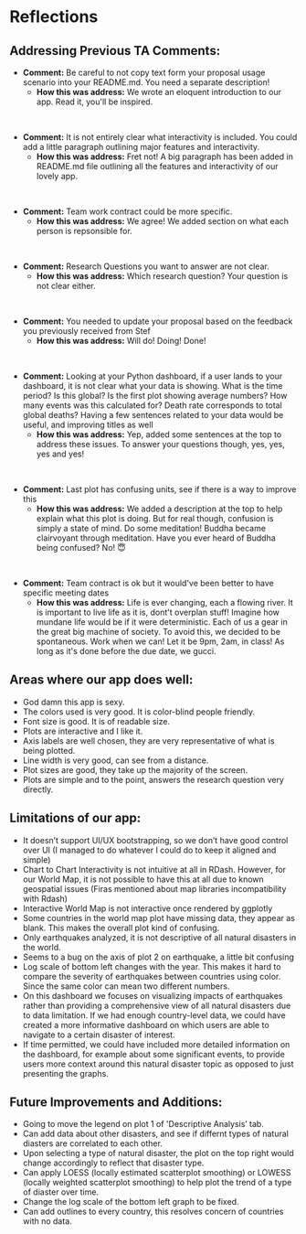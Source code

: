 # Reflections

## Addressing Previous TA Comments:

- **Comment:** Be careful to not copy text form your proposal usage scenario into your README.md. You need a separate description!
  - **How this was address:** We wrote an eloquent introduction to our app. Read it, you'll be inspired.
<br>

- **Comment:** It is not entirely clear what interactivity is included. You could add a little paragraph outlining major features and interactivity.
  - **How this was address:** Fret not! A big paragraph has been added in README.md file outlining all the features and interactivity of our lovely app.
<br>

- **Comment:** Team work contract could be more specific.
  - **How this was address:** We agree! We added section on what each person is repsonsible for.
<br>

- **Comment:** Research Questions you want to answer are not clear.
  - **How this was address:** Which research question? Your question is not clear either.
<br>

- **Comment:** You needed to update your proposal based on the feedback you previously received from Stef
  - **How this was address:** Will do! Doing! Done!
<br>

- **Comment:** Looking at your Python dashboard, if a user lands to your dashboard, it is not clear what your data is showing. What is the time period? Is this global? Is the first plot showing average numbers? How many events was this calculated for? Death rate corresponds to total global deaths? Having a few sentences related to your data would be useful, and improving titles as well
  - **How this was address:** Yep, added some sentences at the top to address these issues. To answer your questions though, yes, yes, yes and yes! 
<br>

- **Comment:** Last plot has confusing units, see if there is a way to improve this
  - **How this was address:** We added a description at the top to help explain what this plot is doing. But for real though, confusion is simply a state of mind. Do some meditation! Buddha became clairvoyant through meditation. Have you ever heard of Buddha being confused? No! 😇
<br>

- **Comment:** Team contract is ok but it would've been better to have specific meeting dates
  - **How this was address:** Life is ever changing, each a flowing river. It is important to live life as it is, dont't overplan stuff! Imagine how mundane life would be if it were deterministic. Each of us a gear in the great big machine of society. To avoid this, we decided to be spontaneous. Work when we can! Let it be 9pm, 2am, in class! As long as it's done before the due date, we gucci.

## Areas where our app does well:
- God damn this app is sexy.
- The colors used is very good. It is color-blind people friendly.
- Font size is good. It is of readable size.
- Plots are interactive and I like it. 
- Axis labels are well chosen, they are very representative of what is being plotted.
- Line width is very good, can see from a distance.
- Plot sizes are good, they take up the majority of the screen.
- Plots are simple and to the point, answers the research question very directly.

## Limitations of our app:
- It doesn’t support UI/UX bootstrapping, so we don’t have good control over UI (I managed to do whatever I could do to keep it aligned and simple)
- Chart to Chart Interactivity is not intuitive at all in RDash. However, for our World Map, it is not possible to have this at all due to known geospatial issues (Firas mentioned about map libraries incompatibility with Rdash)
- Interactive World Map is not interactive once rendered by ggplotly
- Some countries in the world map plot have missing data, they appear as blank. This makes the overall plot kind of confusing.
- Only earthquakes analyzed, it is not descriptive of all natural disasters in the world. 
- Seems to a bug on the axis of plot 2 on earthquake, a little bit confusing
- Log scale of bottom left changes with the year. This makes it hard to compare the severity of earthquakes between countries using color. Since the same color can mean two different numbers.
- On this dashboard we focuses on visualizing impacts of earthquakes rather than providing a comprehensive view of all natural disasters due to data limitation. If we had enough country-level data, we could have created a more informative dashboard on which users are able to navigate to a certain disaster of interest.
- If time permitted, we could have included more detailed information on the dashboard, for example about some significant events, to provide users more context around this natural disaster topic as opposed to just presenting the graphs.

  
## Future Improvements and Additions:
- Going to move the legend on plot 1 of 'Descriptive Analysis’ tab.
- Can add data about other disasters, and see if differnt types of natural diasters are correlated to each other.
- Upon selecting a type of natural disaster, the plot on the top right would change accordingly to reflect that disaster type.
- Can apply LOESS (locally estimated scatterplot smoothing) or LOWESS (locally weighted scatterplot smoothing) to help plot the trend of a type of diaster over time.
- Change the log scale of the bottom left graph to be fixed.
- Can add outlines to every country, this resolves concern of countries with no data.
